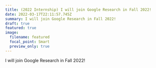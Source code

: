 ```yaml
---
title: (2022 Internship) I will join Google Research in Fall 2022!
date: 2022-03-17T22:11:57.745Z
summary: I will join Google Research in Fall 2022!
draft: true
featured: true
image:
  filename: featured
  focal_point: Smart
  preview_only: true
---
```

I will join Google Research in Fall 2022!